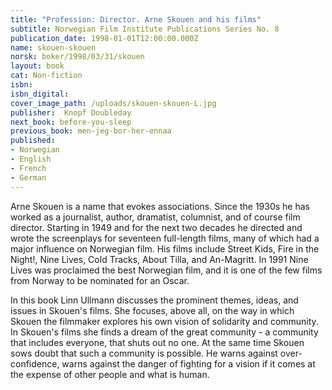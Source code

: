 ```yaml
---
title: "Profession: Director. Arne Skouen and his films"
subtitle: Norwegian Film Institute Publications Series No. 8
publication_date: 1998-01-01T12:00:00.000Z
name: skouen-skouen
norsk: boker/1998/03/31/skouen
layout: book
cat: Non-fiction
isbn:
isbn_digital:
cover_image_path: /uploads/skouen-skouen-L.jpg
publisher:  Knopf Doubleday
next_book: before-you-sleep
previous_book: men-jeg-bor-her-ennaa
published:
- Norwegian
- English
- French
- German
---
```

Arne Skouen is a name that evokes associations. Since the 1930s he has worked as a journalist, author, dramatist, columnist, and of course film director. Starting in 1949 and for the next two decades he directed and wrote the screenplays for seventeen full-length films, many of which had a major influence on Norwegian film. His films include Street Kids, Fire in the Night!, Nine Lives, Cold Tracks, About Tilla, and An-Magritt. In 1991 Nine Lives was proclaimed the best Norwegian film, and it is one of the few films from Norway to be nominated for an Oscar.

In this book Linn Ullmann discusses the prominent themes, ideas, and issues in Skouen's films. She focuses, above all, on the way in which Skouen the filmmaker explores his own vision of solidarity and community. In Skouen's films she finds a dream of the great community - a community that includes everyone, that shuts out no one. At the same time Skouen sows doubt that such a community is possible. He warns against over-confidence, warns against the danger of fighting for a vision if it comes at the expense of other people and what is human.
